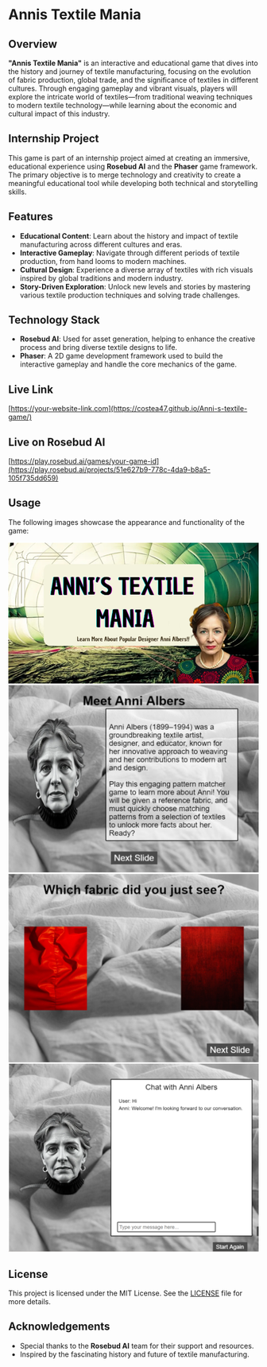 # Annis Textile Mania

## Overview

**"Annis Textile Mania"** is an interactive and educational game that dives into the history and journey of textile manufacturing, focusing on the evolution of fabric production, global trade, and the significance of textiles in different cultures. Through engaging gameplay and vibrant visuals, players will explore the intricate world of textiles—from traditional weaving techniques to modern textile technology—while learning about the economic and cultural impact of this industry.

## Internship Project

This game is part of an internship project aimed at creating an immersive, educational experience using **Rosebud AI** and the **Phaser** game framework. The primary objective is to merge technology and creativity to create a meaningful educational tool while developing both technical and storytelling skills.

## Features

- **Educational Content**: Learn about the history and impact of textile manufacturing across different cultures and eras.
- **Interactive Gameplay**: Navigate through different periods of textile production, from hand looms to modern machines.
- **Cultural Design**: Experience a diverse array of textiles with rich visuals inspired by global traditions and modern industry.
- **Story-Driven Exploration**: Unlock new levels and stories by mastering various textile production techniques and solving trade challenges.

## Technology Stack

- **Rosebud AI**: Used for asset generation, helping to enhance the creative process and bring diverse textile designs to life.
- **Phaser**: A 2D game development framework used to build the interactive gameplay and handle the core mechanics of the game.

## Live Link

[https://your-website-link.com](https://costea47.github.io/Anni-s-textile-game/)

## Live on Rosebud AI

[https://play.rosebud.ai/games/your-game-id](https://play.rosebud.ai/projects/51e627b9-778c-4da9-b8a5-105f735dd659)

## Usage

The following images showcase the appearance and functionality of the game:

![Application Screenshot](assets/images/screenshot.png)
![Application Screenshot](assets/images/screenshot2.png)
![Application Screenshot](assets/images/screenshot3.png)
![Application Screenshot](assets/images/screenshot4.png)

## License

This project is licensed under the MIT License. See the [LICENSE](LICENSE) file for more details.

## Acknowledgements

- Special thanks to the **Rosebud AI** team for their support and resources.
- Inspired by the fascinating history and future of textile manufacturing.
